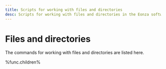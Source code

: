 ```yaml
---
title: Scripts for working with files and directories
desc: Scripts for working with files and directories in the Eonza software.
---
```

# Files and directories

The commands for working with files and directories are listed here.

%func.children%
